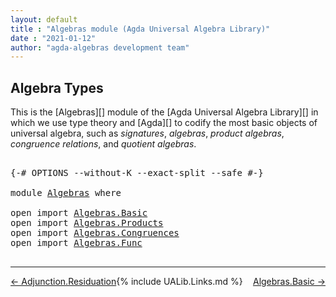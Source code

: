 ```yaml
---
layout: default
title : "Algebras module (Agda Universal Algebra Library)"
date : "2021-01-12"
author: "agda-algebras development team"
---
```


## <a id="algebra-types">Algebra Types</a>

This is the [Algebras][] module of the [Agda Universal Algebra Library][] in which we use type theory and [Agda][] to codify the most basic objects of universal algebra, such as *signatures*, *algebras*, *product algebras*, *congruence relations*, and *quotient algebras*.

<pre class="Agda">

<a id="478" class="Symbol">{-#</a> <a id="482" class="Keyword">OPTIONS</a> <a id="490" class="Pragma">--without-K</a> <a id="502" class="Pragma">--exact-split</a> <a id="516" class="Pragma">--safe</a> <a id="523" class="Symbol">#-}</a>

<a id="528" class="Keyword">module</a> <a id="535" href="Algebras.html" class="Module">Algebras</a> <a id="544" class="Keyword">where</a>

<a id="551" class="Keyword">open</a> <a id="556" class="Keyword">import</a> <a id="563" href="Algebras.Basic.html" class="Module">Algebras.Basic</a>
<a id="578" class="Keyword">open</a> <a id="583" class="Keyword">import</a> <a id="590" href="Algebras.Products.html" class="Module">Algebras.Products</a>
<a id="608" class="Keyword">open</a> <a id="613" class="Keyword">import</a> <a id="620" href="Algebras.Congruences.html" class="Module">Algebras.Congruences</a>
<a id="641" class="Keyword">open</a> <a id="646" class="Keyword">import</a> <a id="653" href="Algebras.Func.html" class="Module">Algebras.Func</a>

</pre>

-------------------------------------

<span style="float:left;">[← Adjunction.Residuation](Adjunction.Residuation.html)</span>
<span style="float:right;">[Algebras.Basic →](Algebras.Basic.html)</span>

{% include UALib.Links.md %}
